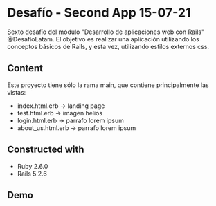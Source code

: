 # Desafío - Second App 15-07-21

Sexto desafío del módulo "Desarrollo de aplicaciones web con Rails" @DesafíoLatam. El objetivo es realizar una aplicación utilizando los conceptos básicos de Rails, y esta vez, utilizando estilos externos css.

## Content

Este proyecto tiene sólo la rama main, que contiene principalmente las vistas:
* index.html.erb -> landing page 
* test.html.erb -> imagen helios
* login.html.erb -> parrafo lorem ipsum
* about_us.html.erb -> parrafo lorem ipsum

## Constructed with
* Ruby 2.6.0
* Rails 5.2.6

## Demo
